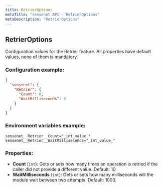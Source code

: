 ```yaml
---
title: RetrierOptions
metaTitle: "sensenet API - RetrierOptions"
metaDescription: "RetrierOptions"
---
```


## RetrierOptions

Configuration values for the Retrier feature.
 All properties have default values, none of them is mandatory.

### Configuration example:
``` json
{
  "sensenet": {
    "Retrier": {
      "Count": 0,
      "WaitMilliseconds": 0
    }
  }
}
```
### Environment variables example:
```
sensenet__Retrier__Count="_int_value_"
sensenet__Retrier__WaitMilliseconds="_int_value_"
```
### Properties:
- **Count** (`int`): Gets or sets how many times an operation is retried if the caller
 did not provide a different value. Default: 10.
- **WaitMilliseconds** (`int`): Gets or sets how many milliseconds will the module wait between two attempts. Default: 1000.


